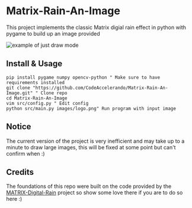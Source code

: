 # Matrix-Rain-An-Image
This project implements the classic Matrix digial rain effect in python with pygame to build up an image provided

![example of just draw mode](example.gif)

## Install & Usage
```vim
pip install pygame numpy opencv-python " Make sure to have requirements installed
git clone "https://github.com/CodeAccelerando/Matrix-Rain-An-Image.git" " Clone repo
cd Matrix-Rain-An-Image
vim src/config.py " Edit config 
python src/main.py images/logo.png" Run program with input image 
```

## Notice
The current version of the project is very inefficient and may take up to a minute to draw large images, this will be fixed at some point but can't confirm when :)

## Credits

The foundations of this repo were built on the code provided by the [MATRIX-Digital-Rain](https://github.com/StanislavPetrovV/MATRIX-Digital-Rain) project so show some love there if you are to do so here :)
